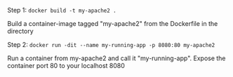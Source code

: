 Step 1:
`docker build -t my-apache2 .` 

Build a container-image tagged "my-apache2" from the Dockerfile in the directory


Step 2:
`docker run -dit --name my-running-app -p 8080:80 my-apache2`

Run a container from my-apache2 and call it "my-running-app". Expose the container port 80 to your localhost 8080
